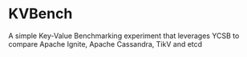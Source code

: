 # KVBench
A simple Key-Value Benchmarking experiment that leverages YCSB to compare Apache Ignite, Apache Cassandra, TikV and etcd
